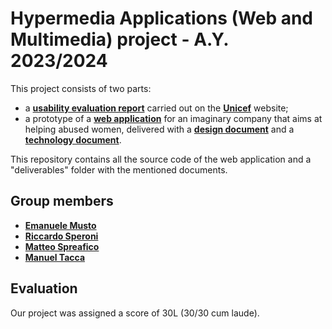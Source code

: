 # Hypermedia Applications (Web and Multimedia) project - A.Y. 2023/2024

This project consists of two parts:
- a [__usability evaluation report__](https://github.com/MattBlue00/hyp-project-2024/blob/main/deliverables/Usability%20Evaluation%20Project.pdf) carried out on the [__Unicef__](https://www.unicef.org) website;
- a prototype of a [__web application__](https://sherise-teagreen.vercel.app) for an imaginary company that aims at helping abused women, delivered with a [__design document__](https://github.com/MattBlue00/hyp-project-2024/blob/main/deliverables/Design%20Report.pdf) and a [__technology document__](https://github.com/MattBlue00/hyp-project-2024/blob/main/deliverables/Technology%20Report.pdf).

This repository contains all the source code of the web application and a "deliverables" folder with the mentioned documents.

## Group members 

- [__Emanuele Musto__](https://github.com/Nume99)
- [__Riccardo Speroni__](https://github.com/Riccardo-Speroni)
- [__Matteo Spreafico__](https://github.com/MattBlue00)
- [__Manuel Tacca__](https://github.com/manuel-tacca)

## Evaluation

Our project was assigned a score of 30L (30/30 cum laude).
